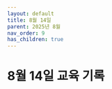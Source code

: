 ```yaml
---
layout: default
title: 8월 14일
parent: 2025년 8월
nav_order: 9
has_children: true
---
```


# 8월 14일 교육 기록
